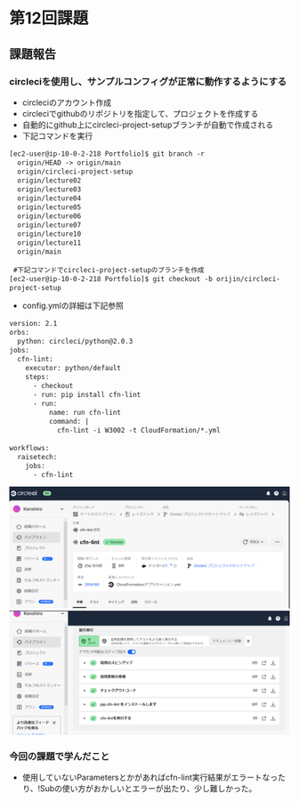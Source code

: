 # **第12回課題**

## 課題報告

### circleciを使用し、サンプルコンフィグが正常に動作するようにする
 - circleciのアカウント作成
 - circleciでgithubのリポジトリを指定して、プロジェクトを作成する
 - 自動的にgithub上にcircleci-project-setupブランチが自動で作成される
 - 下記コマンドを実行
```
[ec2-user@ip-10-0-2-218 Portfolio]$ git branch -r
  origin/HEAD -> origin/main
  origin/circleci-project-setup
  origin/lecture02
  origin/lecture03
  origin/lecture04
  origin/lecture05
  origin/lecture06
  origin/lecture07
  origin/lecture10
  origin/lecture11
  origin/main

 #下記コマンドでcircleci-project-setupのブランチを作成
[ec2-user@ip-10-0-2-218 Portfolio]$ git checkout -b orijin/circleci-project-setup
```

 - config.ymlの詳細は下記参照
```
version: 2.1
orbs:
  python: circleci/python@2.0.3
jobs:
  cfn-lint:
    executor: python/default
    steps:
      - checkout
      - run: pip install cfn-lint
      - run:
          name: run cfn-lint
          command: |
            cfn-lint -i W3002 -t CloudFormation/*.yml

workflows:
  raisetech:
    jobs:
      - cfn-lint
```
  ![結果1](images/lecture12/結果1.png)
　![結果2](images/lecture12/結果2.png)

### 今回の課題で学んだこと
- 使用していないParametersとかがあればcfn-lint実行結果がエラートなったり、!Subの使い方がおかしいとエラーが出たり、少し難しかった。
